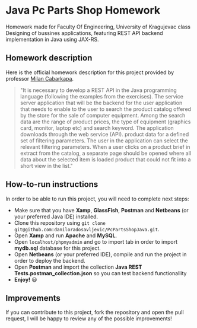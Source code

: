 # Java Pc Parts Shop Homework

Homework made for Faculty Of Engineering, University of Kragujevac class Designing of bussines applications, featuring REST API backend implementation in Java using JAX-RS.

## Homework description
Here is the official homework description for this project provided by professor [Milan Cabarkapa](https://github.com/milancabarkapa).
> "It is necessary to develop a REST API in the Java programming language (following the examples from the exercises). 
The service server application that will be the backend for the user application that needs to enable 
to the user to search the product catalog offered by the store for the sale of computer equipment. 
Among the search data are the range of product prices, the type of equipment (graphics card, monitor, 
laptop etc) and search keyword. The application downloads through the web service (API). 
product data for a defined set of filtering parameters. The user in the application can 
select the relevant filtering parameters. When a user clicks on a product brief in 
extract from the catalog, a separate page should be opened where all data about the selected item is loaded 
product that could not fit into a short view in the list."

## How-to-run instructions
In order to be able to run this project, you will need to complete next steps:
- Make sure that you have **Xamp**, **GlassFish**, **Postman** and **Netbeans** (or your preferred Java IDE) installed.
- Clone this repository using ``` git clone git@github.com:daniloradosavljevic/PcPartsShopJava.git ```.
- Open **Xamp** and run **Apache** and **MySQL**.
- Open ``` localhost/phpmyadmin ``` and go to import tab in order to import **mydb.sql** database for this project.
- Open **Netbeans** (or your preferred IDE), compile and run the project in order to deploy the backend.
- Open **Postman** and import the collection **Java REST Tests.postman_collection.json** so you can test backend functionallity
- **Enjoy!** 😃
  
## Improvements
If you can contribute to this project, fork the repository and open the pull request, I will be happy to review any of the possible improvements!
